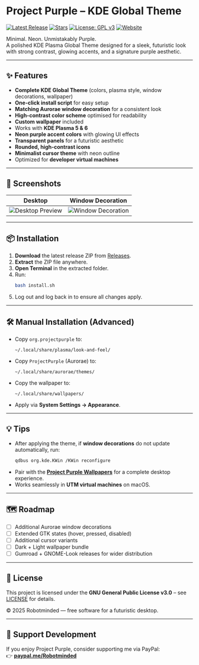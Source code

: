 # Project Purple – KDE Global Theme

[![Latest Release](https://img.shields.io/github/v/release/Robotminded/ProjectPurple?display_name=tag)](https://github.com/Robotminded/ProjectPurple/releases)
[![Stars](https://img.shields.io/github/stars/Robotminded/ProjectPurple)](https://github.com/Robotminded/ProjectPurple/stargazers)
[![License: GPL v3](https://img.shields.io/badge/License-GPLv3-blue.svg)](./LICENSE)
[![Website](https://img.shields.io/badge/Website-robotminded.github.io-informational)](https://robotminded.github.io)

Minimal. Neon. Unmistakably Purple.  
A polished KDE Plasma Global Theme designed for a sleek, futuristic look with strong contrast, glowing accents, and a signature purple aesthetic.

---

## ✨ Features
- **Complete KDE Global Theme** (colors, plasma style, window decorations, wallpaper)  
- **One-click install script** for easy setup  
- **Matching Aurorae window decoration** for a consistent look  
- **High-contrast color scheme** optimised for readability  
- **Custom wallpaper** included  
- Works with **KDE Plasma 5 & 6**  
- **Neon purple accent colors** with glowing UI effects  
- **Transparent panels** for a futuristic aesthetic  
- **Rounded, high-contrast icons**  
- **Minimalist cursor theme** with neon outline  
- Optimized for **developer virtual machines**  

---

## 📸 Screenshots
| Desktop | Window Decoration |
|---------|-------------------|
| ![Desktop Preview](screenshots/desktop.png) | ![Window Decoration](screenshots/decorations.png) |

---

## 📦 Installation
1. **Download** the latest release ZIP from [Releases](../../releases/latest).  
2. **Extract** the ZIP file anywhere.  
3. **Open Terminal** in the extracted folder.  
4. Run:
   ```bash
   bash install.sh
   ```
5. Log out and log back in to ensure all changes apply.  

---

## 🛠 Manual Installation (Advanced)
- Copy `org.projectpurple` to:
  ```
  ~/.local/share/plasma/look-and-feel/
  ```
- Copy `ProjectPurple` (Aurorae) to:
  ```
  ~/.local/share/aurorae/themes/
  ```
- Copy the wallpaper to:
  ```
  ~/.local/share/wallpapers/
  ```
- Apply via **System Settings → Appearance**.  

---

## 💡 Tips
- After applying the theme, if **window decorations** do not update automatically, run:
  ```bash
  qdbus org.kde.KWin /KWin reconfigure
  ```
- Pair with the [**Project Purple Wallpapers**](https://github.com/Robotminded/ProjectPurpleWallpapers) for a complete desktop experience.  
- Works seamlessly in **UTM virtual machines** on macOS.  

---

## 🗺 Roadmap
- [ ] Additional Aurorae window decorations  
- [ ] Extended GTK states (hover, pressed, disabled)  
- [ ] Additional cursor variants  
- [ ] Dark + Light wallpaper bundle  
- [ ] Gumroad + GNOME-Look releases for wider distribution  

---

## 📜 License
This project is licensed under the **GNU General Public License v3.0** – see [LICENSE](LICENSE) for details.  

© 2025 Robotminded — free software for a futuristic desktop.  

---

## 💖 Support Development
If you enjoy Project Purple, consider supporting me via PayPal:  
👉 [**paypal.me/Robotminded**](https://www.paypal.me/Robotminded)
